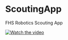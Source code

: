 # ScoutingApp
FHS Robotics Scouting App

[![Watch the video](https://www.youtube.com/watch?v=0r1tjDDr5yY.jpg)](https://www.youtube.com/watch?v=0r1tjDDr5yY)
